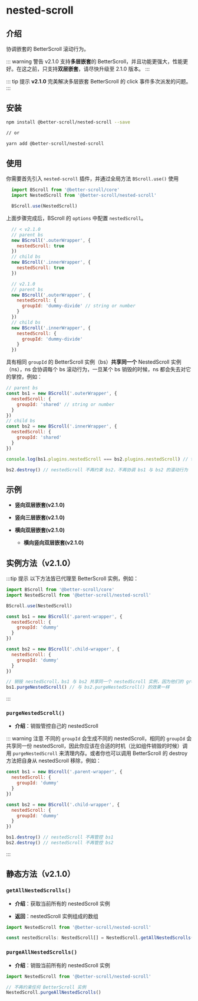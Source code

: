 # nested-scroll

## 介绍

协调嵌套的 BetterScroll 滚动行为。

::: warning 警告
v2.1.0 支持**多层嵌套**的 BetterScroll，并且功能更强大，性能更好。在这之前，只支持**双层嵌套**，请尽快升级至 2.1.0 版本。
:::

::: tip 提示
**v2.1.0** 完美解决多层嵌套 BetterScroll 的 click 事件多次派发的问题。
:::

## 安装

```bash
npm install @better-scroll/nested-scroll --save

// or

yarn add @better-scroll/nested-scroll
```

## 使用

你需要首先引入 `nested-scroll` 插件，并通过全局方法 `BScroll.use()` 使用

```js
  import BScroll from '@better-scroll/core'
  import NestedScroll from '@better-scroll/nested-scroll'

  BScroll.use(NestedScroll)
```

上面步骤完成后，BScroll 的 `options` 中配置 `nestedScroll`。

```js
  // < v2.1.0
  // parent bs
  new BScroll('.outerWrapper', {
    nestedScroll: true
  })
  // child bs
  new BScroll('.innerWrapper', {
    nestedScroll: true
  })

  // v2.1.0
  // parent bs
  new BScroll('.outerWrapper', {
    nestedScroll: {
      groupId: 'dummy-divide' // string or number
    }
  })
  // child bs
  new BScroll('.innerWrapper', {
    nestedScroll: {
      groupId: 'dummy-divide'
    }
  })
```

具有相同 `groupId` 的 BetterScroll 实例（bs）**共享同一个** NestedScroll 实例（ns），ns 会协调每个 bs 滚动行为，一旦某个 bs 销毁的时候，ns 都会失去对它的掌控，例如：

```js
// parent bs
const bs1 = new BScroll('.outerWrapper', {
  nestedScroll: {
    groupId: 'shared' // string or number
  }
})
// child bs
const bs2 = new BScroll('.innerWrapper', {
  nestedScroll: {
    groupId: 'shared'
  }
})

console.log(bs1.plugins.nestedScroll === bs2.plugins.nestedScroll) // true

bs2.destroy() // nestedScroll 不再约束 bs2，不再协调 bs1 与 bs2 的滚动行为
```

## 示例

- **竖向双层嵌套(v2.1.0)**

  <demo qrcode-url="nested-scroll/vertical" :render-code="true">
    <template slot="code-template">
      <<< @/examples/vue/components/nested-scroll/vertical.vue?template
    </template>
    <template slot="code-script">
      <<< @/examples/vue/components/nested-scroll/vertical.vue?script
    </template>
    <template slot="code-style">
      <<< @/examples/vue/components/nested-scroll/vertical.vue?style
    </template>
    <nested-scroll-vertical slot="demo"></nested-scroll-vertical>
  </demo>

- **竖向三层嵌套(v2.1.0)**

  <demo qrcode-url="nested-scroll/triple-vertical" :render-code="true">
    <template slot="code-template">
      <<< @/examples/vue/components/nested-scroll/triple-vertical.vue?template
    </template>
    <template slot="code-script">
      <<< @/examples/vue/components/nested-scroll/triple-vertical.vue?script
    </template>
    <template slot="code-style">
      <<< @/examples/vue/components/nested-scroll/triple-vertical.vue?style
    </template>
    <nested-scroll-triple-vertical slot="demo"></nested-scroll-triple-vertical>
  </demo>

- **横向双层嵌套(v2.1.0)**

  <demo qrcode-url="nested-scroll/horizontal">
    <template slot="code-template">
      <<< @/examples/vue/components/nested-scroll/horizontal.vue?template
    </template>
    <template slot="code-script">
      <<< @/examples/vue/components/nested-scroll/horizontal.vue?script
    </template>
    <template slot="code-style">
      <<< @/examples/vue/components/nested-scroll/horizontal.vue?style
    </template>
    <nested-scroll-horizontal slot="demo"></nested-scroll-horizontal>
  </demo>

  - **横向竖向双层嵌套(v2.1.0)**

    <demo qrcode-url="nested-scroll/horizontal-in-vertical">
      <template slot="code-template">
        <<< @/examples/vue/components/nested-scroll/horizontal-in-vertical.vue?template
      </template>
      <template slot="code-script">
        <<< @/examples/vue/components/nested-scroll/horizontal-in-vertical.vue?script
      </template>
      <template slot="code-style">
        <<< @/examples/vue/components/nested-scroll/horizontal-in-vertical.vue?style
      </template>
      <nested-scroll-horizontal-in-vertical slot="demo"></nested-scroll-horizontal-in-vertical>
    </demo>

## 实例方法（v2.1.0）

:::tip 提示
以下方法皆已代理至 BetterScroll 实例，例如：

```js
import BScroll from '@better-scroll/core'
import NestedScroll from '@better-scroll/nested-scroll'

BScroll.use(NestedScroll)

const bs1 = new BScroll('.parent-wrapper', {
  nestedScroll: {
    groupId: 'dummy'
  }
})

const bs2 = new BScroll('.child-wrapper', {
  nestedScroll: {
    groupId: 'dummy'
  }
})

// 销毁 nestedScroll，bs1 与 bs2 共享同一个 nestedScroll 实例，因为他们的 groupId 相同
bs1.purgeNestedScroll() // 与 bs2.purgeNestedScroll() 的效果一样
```
:::

### `purgeNestedScroll()`

  - **介绍**：销毁管控自己的 nestedScroll

::: warning 注意
不同的 `groupId` 会生成不同的 nestedScroll，相同的 `groupId` 会共享同一份 nestedScroll，因此你应该在合适的时机（比如组件销毁的时候）调用 `purgeNestedScroll` 来清理内存。或者你也可以调用 BetterScroll 的 destroy 方法把自身从 nestedScroll 移除，例如：

```js
const bs1 = new BScroll('.parent-wrapper', {
  nestedScroll: {
    groupId: 'dummy'
  }
})

const bs2 = new BScroll('.child-wrapper', {
  nestedScroll: {
    groupId: 'dummy'
  }
})

bs1.destroy() // nestedScroll 不再管控 bs1
bs2.destroy() // nestedScroll 不再管控 bs2
```
:::

## 静态方法（v2.1.0）

### `getAllNestedScrolls()`

  - **介绍**：获取当前所有的 nestedScroll 实例

  - **返回**：nestedScroll 实例组成的数组

  ```typescript
  import NestedScroll from '@better-scroll/nested-scroll'

  const nestedScrolls: NestedScroll[] = NestedScroll.getAllNestedScrolls()
  ```

### `purgeAllNestedScrolls()`

  - **介绍**：销毁当前所有的 nestedScroll 实例

  ```typescript
  import NestedScroll from '@better-scroll/nested-scroll'

  // 不再约束任何 BetterScroll 实例
  NestedScroll.purgeAllNestedScrolls()
  ```